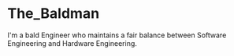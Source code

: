 # The_Baldman
I'm a bald Engineer who maintains a fair balance between Software Engineering and Hardware Engineering.
